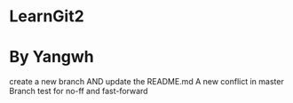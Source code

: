 # LearnGit2
# By Yangwh
create a new branch AND update the README.md
A new conflict in master
Branch test for no-ff and fast-forward
